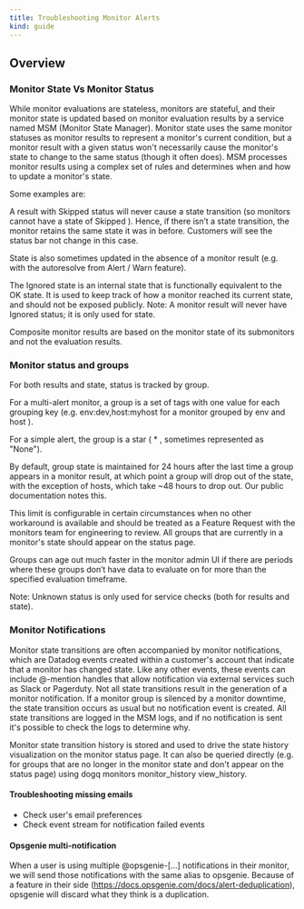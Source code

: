 ```yaml
---
title: Troubleshooting Monitor Alerts
kind: guide
---
```


## Overview



### Monitor State Vs Monitor Status

While monitor evaluations are stateless, monitors are stateful, and their monitor state is updated based on monitor evaluation results by a service named MSM (Monitor State Manager). Monitor state uses the same monitor statuses as monitor results to represent a monitor's current condition, but a monitor result with a given status won't necessarily cause the monitor's state to change to the same status (though it often does). MSM processes monitor results using a complex set of rules and determines when and how to update a monitor's state. 

Some examples are:

A result with Skipped status will never cause a state transition (so monitors cannot have a state of Skipped ). Hence, if there isn’t a state transition, the monitor retains the same state it was in before. Customers will see the status bar not change in this case. 

State is also sometimes updated in the absence of a monitor result (e.g. with the autoresolve from Alert / Warn feature). 

The Ignored state is an internal state that is functionally equivalent to the OK state. It is used to keep track of how a monitor reached its current state, and should not be exposed publicly. 
Note: A monitor result will never have Ignored status; it is only used for state.

Composite monitor results are based on the monitor state of its submonitors and not the evaluation results. 

### Monitor status and groups

For both results and state, status is tracked by group. 

For a multi-alert monitor, a group is a set of tags with one value for each grouping key (e.g. env:dev,host:myhost for a monitor grouped by env and host ). 

For a simple alert, the group is a star ( * , sometimes represented as "None"). 

By default, group state is maintained for 24 hours after the last time a group appears in a monitor result, at which point a group will drop out of the state, with the exception of hosts, which take ~48 hours to drop out. Our public documentation notes this. 

This limit is configurable in certain circumstances when no other workaround is available and should be treated as a Feature Request with the monitors team for engineering to review. All groups that are currently in a monitor's state should appear on the status page. 

Groups can age out much faster in the monitor admin UI if there are periods where these groups don’t have data to evaluate on for more than the specified evaluation timeframe. 

Note: Unknown status is only used for service checks (both for results and state).

### Monitor Notifications

Monitor state transitions are often accompanied by monitor notifications, which are Datadog events created within a customer's account that indicate that a monitor has changed state. Like any other events, these events can include @-mention handles that allow notification via external services such as Slack or Pagerduty. Not all state transitions result in the generation of a monitor notification. If a monitor group is silenced by a monitor downtime, the state transition occurs as usual but no notification event is created. All state transitions are logged in the MSM logs, and if no notification is sent it's possible to check the logs to determine why.

Monitor state transition history is stored and used to drive the state history visualization on the monitor status page. It can also be queried directly (e.g. for groups that are no longer in the monitor state and don't appear on the status page) using dogq monitors monitor_history view_history.

#### Troubleshooting missing emails

- Check user's email preferences
- Check event stream for notification failed events

#### Opsgenie multi-notification

When a user is using multiple @opsgenie-[...] notifications in their monitor, we will send those notifications with the same alias to opsgenie.
Because of a feature in their side (https://docs.opsgenie.com/docs/alert-deduplication), opsgenie will discard what they think is a duplication.

